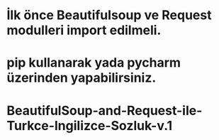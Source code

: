# İlk önce Beautifulsoup ve Request modulleri import edilmeli.
# pip kullanarak yada pycharm üzerinden yapabilirsiniz.

# BeautifulSoup-and-Request-ile-Turkce-Ingilizce-Sozluk-v.1
